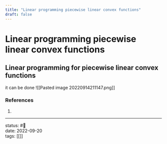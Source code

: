 ```yaml
---
title: "Linear programming piecewise linear convex functions"
draft: false
---
```

# Linear programming piecewise linear convex functions

## Linear programming for piecewise linear convex functions
it can be done
![[Pasted image 20220914211147.png]]

### References
1. 

---
status: #🌱             
date: 2022-09-20           
tags: [[]]           